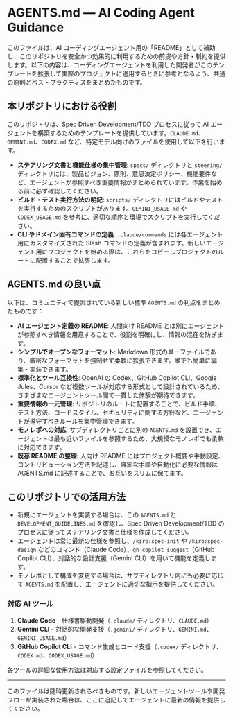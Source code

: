 # AGENTS.md — AI Coding Agent Guidance

このファイルは、AI コーディングエージェント用の「README」として補助し、このリポジトリを安全かつ効果的に利用するための前提や方針・制約を提供します。以下の内容は、コーディングエージェントを利用した開発者がこのテンプレートを拡張して実際のプロジェクトに適用するときに参考となるよう、共通の原則とベストプラクティスをまとめたものです。

## 本リポジトリにおける役割
このリポジトリは、Spec Driven Development/TDD プロセスに従って AI エージェントを構築するためのテンプレートを提供しています。`CLAUDE.md`、`GEMINI.md`、`CODEX.md` など、特定モデル向けのファイルを使用して以下を行います。

- **ステアリング文書と機能仕様の集中管理**: `specs/` ディレクトリと `steering/` ディレクトリには、製品ビジョン、原則、意思決定ポリシー、機能要件など、エージェントが参照すべき重要情報がまとめられています。作業を始める前に必ず確認してください。
- **ビルド・テスト実行方法の明記**: `scripts/` ディレクトリにはビルドやテストを実行するためのスクリプトがあります。`GEMINI_USAGE.md` や `CODEX_USAGE.md` を参考に、適切な順序と環境でスクリプトを実行してください。
- **CLI やドメイン固有コマンドの定義**: `.claude/commands` には各エージェント用にカスタマイズされた Slash コマンドの定義が含まれます。新しいエージェント用にプロジェクトを始める際は、これらをコピーしプロジェクトのルートに配置することで拡張します。

## AGENTS.md の良い点
以下は、コミュニティで提案されている新しい標準 `AGENTS.md` の利点をまとめたものです：

- **AI エージェント定義の README**: 人間向け README とは別にエージェントが参照すべき情報を用意することで、役割を明確にし、情報の混在を防ぎます。
- **シンプルでオープンなフォーマット**: Markdown 形式の単一ファイルであり、厳密なフォーマットを強制せず柔軟に拡張できます。誰でも簡単に編集・実装できます。
- **標準化とツール互換性**: OpenAI の Codex、GitHub Copilot CLI、Google Jules、Cursor など複数ツールが対応する形式として設計されているため、さまざまなエージェントツール間で一貫した体験が期待できます。
- **重要情報の一元管理**: リポジトリのルートに配置することで、ビルド手順、テスト方法、コードスタイル、セキュリティに関する方針など、エージェントが遵守すべきルールを集中管理できます。
- **モノレポへの対応**: サブディレクトリごとに別の `AGENTS.md` を設置でき、エージェントは最も近いファイルを参照するため、大規模なモノレポでも柔軟に対応できます。
- **既存 README の整理**: 人向け README にはプロジェクト概要や手動設定、コントリビューション方法を記述し、詳細な手順や自動化に必要な情報は AGENTS.md に記述することで、お互いをスリムに保てます。

## このリポジトリでの活用方法
- 新規にエージェントを実装する場合は、この `AGENTS.md` と `DEVELOPMENT_GUIDELINES.md` を確認し、Spec Driven Development/TDD のプロセスに従ってステアリング文書と仕様を作成してください。
- エージェントは常に最新の仕様を参照し、`/kiro:spec-init` や `/kiro:spec-design` などのコマンド（Claude Code）、`gh copilot suggest`（GitHub Copilot CLI）、対話的な設計支援（Gemini CLI）を用いて機能を定義します。
- モノレポとして構成を変更する場合は、サブディレクトリ内にも必要に応じて `AGENTS.md` を配置し、エージェントに適切な指示を提供してください。

### 対応 AI ツール

1. **Claude Code** - 仕様書駆動開発（`.claude/` ディレクトリ、`CLAUDE.md`）
2. **Gemini CLI** - 対話的な開発支援（`.gemini/` ディレクトリ、`GEMINI.md`、`GEMINI_USAGE.md`）
3. **GitHub Copilot CLI** - コマンド生成とコード支援（`.codex/` ディレクトリ、`CODEX.md`、`CODEX_USAGE.md`）

各ツールの詳細な使用方法は対応する設定ファイルを参照してください。

---

このファイルは随時更新されるべきものです。新しいエージェントツールや開発フローが実装された場合は、ここに追記してエージェントに最新の情報を提供してください。
